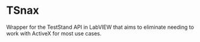 # TSnax
Wrapper for the TestStand API in LabVIEW that aims to eliminate needing to work with ActiveX for most use cases.
